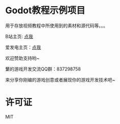 # Godot教程示例项目
用于存放视频教程中所使用到的素材和源代码等。。。

B站主页: [点我](https://space.bilibili.com/15155009)


爱发电主页：[点我](https://afdian.net/@raiix)

欢迎赞助支持哟~

蘩的游戏开发交流QQ群：837298758

来分享你刚编的游戏创意或者展现你的游戏开发技术吧~

# 许可证
MIT